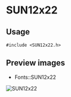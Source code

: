 SUN12x22
==========

Usage
------

    #include <SUN12x22.h>

Preview images
--------------
* Fonts::SUN12x22 

![SUN12x22](https://raw.githubusercontent.com/Cariad/SUN12x22/master/Preview/SUN12x22.png)

